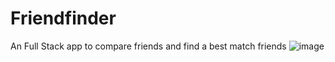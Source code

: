 # Friendfinder
An Full Stack app to compare friends and find a best match friends
![image](https://user-images.githubusercontent.com/44630445/58061117-bf5b4b00-7b42-11e9-91f3-fed42faff65e.png)
